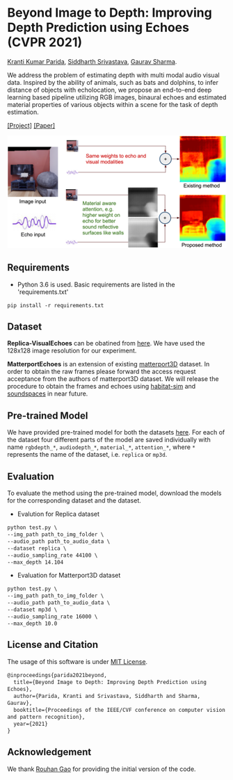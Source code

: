 # Beyond Image to Depth: Improving Depth Prediction using Echoes (CVPR 2021)

[Kranti Kumar Parida](https://krantiparida.github.io/), [Siddharth Srivastava](), [Gaurav Sharma](https://grvsharma.com/).

We address the problem of estimating depth with multi modal audio visual data. Inspired by the ability of animals, such as bats and dolphins, to infer distance of objects with echolocation, we propose an end-to-end deep learning based pipeline utilizing RGB images, binaural echoes and estimated material properties of various objects within a scene for the task of depth estimation.

[[Project]](https://krantiparida.github.io/projects/bimgdepth.html) [[Paper]]() 

![teaser](./teaser.png)

## Requirements
* Python 3.6 is used. Basic requirements are listed in the 'requirements.txt'
```
pip install -r requirements.txt 
```

## Dataset

**Replica-VisualEchoes** can be obatined from [here](https://github.com/facebookresearch/VisualEchoes). We have used the 128x128 image resolution for our experiment. 

**MatterportEchoes** is an extension of existing [matterport3D](https://niessner.github.io/Matterport/) dataset. In order to obtain the raw frames please forward the access request acceptance from the authors of matterport3D dataset. We will release the procedure to obtain the frames and echoes using [habitat-sim](https://github.com/facebookresearch/habitat-sim) and [soundspaces](https://github.com/facebookresearch/sound-spaces) in near future.

## Pre-trained Model
We have provided pre-trained model for both the datasets [here](https://drive.google.com/drive/folders/1k26oP5D1YTrWIBFblySIIqZzTT6kF4yd?usp=sharing). For each of the dataset four different parts of the model are saved individually with name `rgbdepth_*`, `audiodepth_*`, `material_*`, `attention_*`, where `*` represents the name of the dataset, i.e. `replica` or `mp3d`.

## Evaluation 

To evaluate the method using the pre-trained model, download the models for the corresponding dataset and the dataset.
- Evalution for Replica dataset
```
python test.py \
--img_path path_to_img_folder \
--audio_path path_to_audio_data \
--dataset replica \
--audio_sampling_rate 44100 \
--max_depth 14.104
```
- Evaluation for Matterport3D dataset
```
python test.py \
--img_path path_to_img_folder \
--audio_path path_to_audio_data \
--dataset mp3d \
--audio_sampling_rate 16000 \
--max_depth 10.0
```


## License and Citation
The usage of this software is under [MIT License](https://github.com/krantiparida/beyond-image-to-depth/blob/c669d2164ad06290dc28d4c77de555ac2bf896d1/LICENSE).
```
@inproceedings{parida2021beyond,
  title={Beyond Image to Depth: Improving Depth Prediction using Echoes},
  author={Parida, Kranti and Srivastava, Siddharth and Sharma, Gaurav},
  booktitle={Proceedings of the IEEE/CVF conference on computer vision and pattern recognition},
  year={2021}
}
```

## Acknowledgement
We thank [Rouhan Gao](https://ai.stanford.edu/~rhgao/) for providing the initial version of the code.